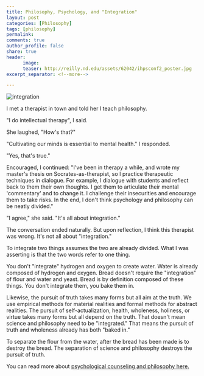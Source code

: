 ```yaml
---
title: Philosophy, Psychology, and "Integration"
layout: post
categories: [Philosophy]
tags: [philosophy]
permalink: 
comments: true
author_profile: false
share: true
header:
      image: 
      teaser: http://reilly.nd.edu/assets/62042/ihpsconf2_poster.jpg
excerpt_separator: <!--more-->

---
```


![integration](http://reilly.nd.edu/assets/62042/ihpsconf2_poster.jpg)


I met a therapist in town and told her I teach philosophy. 

"I do intellectual therapy", I said. 

She laughed, "How's that?"

"Cultivating our minds is essential to mental health." I responded. 

"Yes, that's true."

Encouraged, I continued: "I've been in therapy a while, and wrote my master's thesis on Socrates-as-therapist, so I practice therapeutic techniques in dialogue. For example, I dialogue with students and reflect back to them their own thoughts. I get them to articulate their mental 'commentary' and to change it. I challenge their insecurities and encourage them to take risks.  In the end, I don't think psychology and philosophy can be neatly divided."

"I agree," she said. "It's all about integration."

The conversation ended naturally. But upon reflection, I think this therapist was wrong. It's not all about "integration." 

<!--more-->

To integrate two things assumes the two are already divided. What I was asserting is that the two words refer to one thing. 

You don't "integrate" hydrogen and oxygen to create water. Water is already composed of hydrogen and oxygen. Bread doesn't require the "integration" of flour and water and yeast. Bread is by definition composed of these things. You don't integrate them, you bake them in. 

Likewise, the pursuit of truth takes many forms but all aim at the truth. We use empirical methods for material realities and formal methods for abstract realities. The pursuit of self-actualization, health, wholeness, holiness, or virtue takes many forms but all depend on the truth. That doesn't mean science and philosophy need to be "integrated." That means the pursuit of truth and wholeness already has both "baked in." 

To separate the flour from the water, after the bread has been made is to destroy the bread. The separation of science and philosophy destroys the pursuit of truth. 

You can read more about [psychological counseling and philosophy here.](http://npcassoc.org/)

